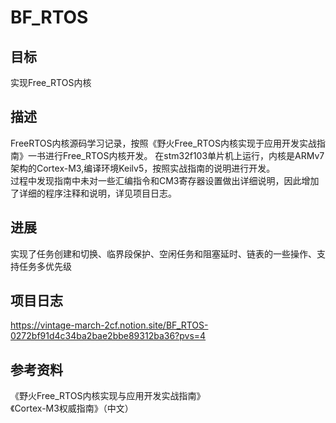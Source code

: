 # BF_RTOS
## 目标
实现Free_RTOS内核  

## 描述
FreeRTOS内核源码学习记录，按照《野火Free_RTOS内核实现于应用开发实战指南》一书进行Free_RTOS内核开发。
在stm32f103单片机上运行，内核是ARMv7架构的Cortex-M3,编译环境Keilv5，按照实战指南的说明进行开发。  
过程中发现指南中未对一些汇编指令和CM3寄存器设置做出详细说明，因此增加了详细的程序注释和说明，详见项目日志。  

## 进展
实现了任务创建和切换、临界段保护、空闲任务和阻塞延时、链表的一些操作、支持任务多优先级

## 项目日志
https://vintage-march-2cf.notion.site/BF_RTOS-0272bf91d4c34ba2bae2bbe89312ba36?pvs=4

## 参考资料
《野火Free_RTOS内核实现与应用开发实战指南》  
《Cortex-M3权威指南》（中文）  
